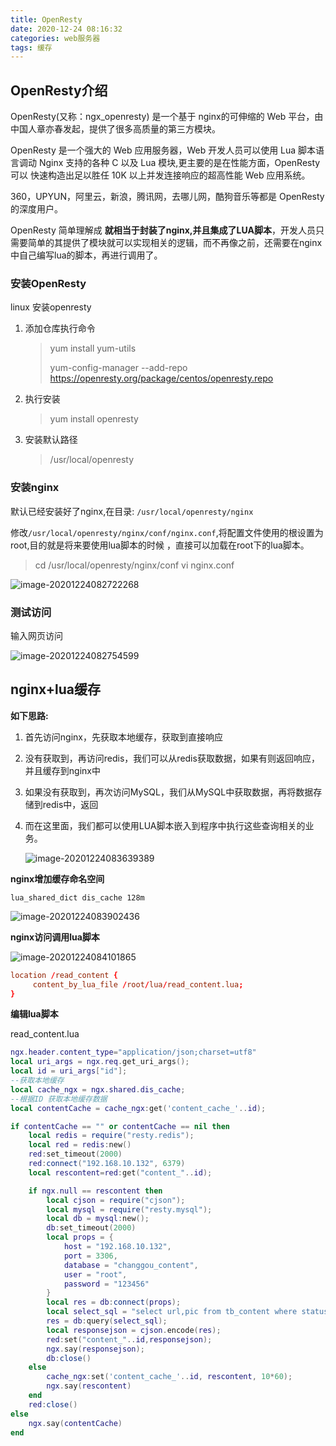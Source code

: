 ```yaml
---
title: OpenResty
date: 2020-12-24 08:16:32
categories: web服务器
tags: 缓存
---
```


##   OpenResty介绍

OpenResty(又称：ngx_openresty) 是一个基于 nginx的可伸缩的 Web 平台，由中国人章亦春发起，提供了很多高质量的第三方模块。

OpenResty 是一个强大的 Web 应用服务器，Web 开发人员可以使用 Lua 脚本语言调动 Nginx 支持的各种 C 以及 Lua 模块,更主要的是在性能方面，OpenResty可以 快速构造出足以胜任 10K 以上并发连接响应的超高性能 Web 应用系统。

360，UPYUN，阿里云，新浪，腾讯网，去哪儿网，酷狗音乐等都是 OpenResty 的深度用户。

OpenResty 简单理解成 **就相当于封装了nginx,并且集成了LUA脚本**，开发人员只需要简单的其提供了模块就可以实现相关的逻辑，而不再像之前，还需要在nginx中自己编写lua的脚本，再进行调用了。

###  安装OpenResty

linux 安装openresty

1. 添加仓库执行命令

   > yum install yum-utils
   >
   >  yum-config-manager --add-repo https://openresty.org/package/centos/openresty.repo

2. 执行安装

   > yum install openresty

3. 安装默认路径

   > /usr/local/openresty

###  安装nginx

默认已经安装好了nginx,在目录: `/usr/local/openresty/nginx`

修改`/usr/local/openresty/nginx/conf/nginx.conf`,将配置文件使用的根设置为root,目的就是将来要使用lua脚本的时候 ，直接可以加载在root下的lua脚本。

> cd /usr/local/openresty/nginx/conf
> vi nginx.conf

![image-20201224082722268](C:\Users\Administrator.USER-20190627HM\AppData\Roaming\Typora\typora-user-images\image-20201224082722268.png)

###  测试访问

输入网页访问

![image-20201224082754599](C:\Users\Administrator.USER-20190627HM\AppData\Roaming\Typora\typora-user-images\image-20201224082754599.png)

##  nginx+lua缓存

**如下思路:**

1. 首先访问nginx，先获取本地缓存，获取到直接响应

2. 没有获取到，再访问redis，我们可以从redis获取数据，如果有则返回响应，并且缓存到nginx中

3. 如果没有获取到，再次访问MySQL，我们从MySQL中获取数据，再将数据存储到redis中，返回

4. 而在这里面，我们都可以使用LUA脚本嵌入到程序中执行这些查询相关的业务。

   ![image-20201224083639389](C:\Users\Administrator.USER-20190627HM\AppData\Roaming\Typora\typora-user-images\image-20201224083639389.png)

**nginx增加缓存命名空间**

`lua_shared_dict dis_cache 128m`

![image-20201224083902436](C:\Users\Administrator.USER-20190627HM\AppData\Roaming\Typora\typora-user-images\image-20201224083902436.png)

**nginx访问调用lua脚本**

![image-20201224084101865](C:\Users\Administrator.USER-20190627HM\AppData\Roaming\Typora\typora-user-images\image-20201224084101865.png)

```conf
location /read_content {
     content_by_lua_file /root/lua/read_content.lua;
}
```

**编辑lua脚本**

read_content.lua

```lua
ngx.header.content_type="application/json;charset=utf8"
local uri_args = ngx.req.get_uri_args();
local id = uri_args["id"];
--获取本地缓存
local cache_ngx = ngx.shared.dis_cache;
--根据ID 获取本地缓存数据
local contentCache = cache_ngx:get('content_cache_'..id);

if contentCache == "" or contentCache == nil then
    local redis = require("resty.redis");
    local red = redis:new()
    red:set_timeout(2000)
    red:connect("192.168.10.132", 6379)
    local rescontent=red:get("content_"..id);

    if ngx.null == rescontent then
        local cjson = require("cjson");
        local mysql = require("resty.mysql");
        local db = mysql:new();
        db:set_timeout(2000)
        local props = {
            host = "192.168.10.132",
            port = 3306,
            database = "changgou_content",
            user = "root",
            password = "123456"
        }
        local res = db:connect(props);
        local select_sql = "select url,pic from tb_content where status ='1' and category_id="..id.." order by sort_order";
        res = db:query(select_sql);
        local responsejson = cjson.encode(res);
        red:set("content_"..id,responsejson);
        ngx.say(responsejson);
        db:close()
    else
        cache_ngx:set('content_cache_'..id, rescontent, 10*60);
        ngx.say(rescontent)
    end
    red:close()
else
    ngx.say(contentCache)
end
```

